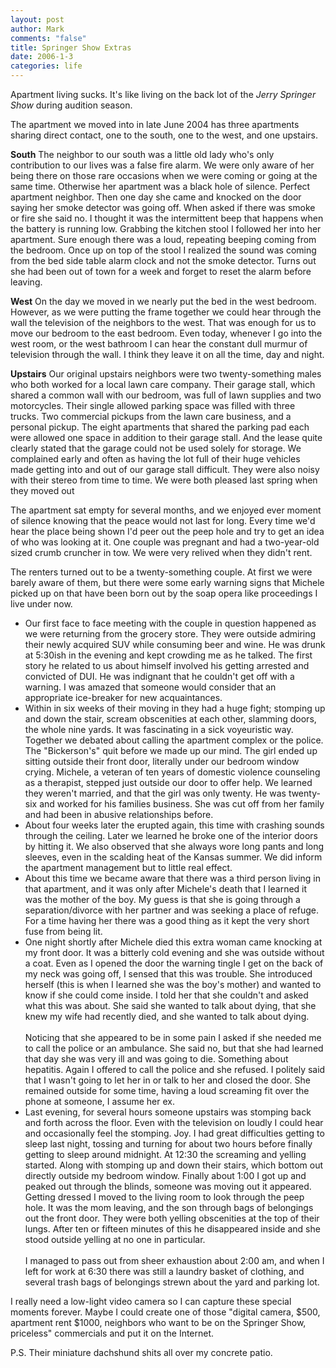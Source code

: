 ```yaml
--- 
layout: post
author: Mark
comments: "false"
title: Springer Show Extras
date: 2006-1-3
categories: life
---
```

Apartment living sucks. It's like living on the back lot of the <i>Jerry Springer Show</i> during audition season.

The apartment we moved into in late June 2004 has three apartments sharing direct contact, one to the south, one to the west, and one upstairs.

<strong>South</strong>
The neighbor to our south was a little old lady who's only contribution to our lives was a false fire alarm. We were only aware of her being there on those rare occasions when we were coming or going at the same time. Otherwise her apartment was a black hole of silence. Perfect apartment neighbor. Then one day she came and knocked on the door saying her smoke detector was going off. When asked if there was smoke or fire she said no. I thought it was the intermittent beep that happens when the battery is running low. Grabbing the kitchen stool I followed her into her apartment. Sure enough there was a loud, repeating beeping coming from the bedroom. Once up on top of the stool I realized the sound was coming from the bed side table alarm clock and not the smoke detector. Turns out she had been out of town for a week and forget to reset the alarm before leaving.

<strong>West</strong>
On the day we moved in we nearly put the bed in the west bedroom. However, as we were putting the frame together we could hear through the wall the television of the neighbors to the west. That was enough for us to move our bedroom to the east bedroom. Even today, whenever I go into the west room, or the west bathroom I can hear the constant dull murmur of television through the wall. I think they leave it on all the time, day and night.

<strong>Upstairs</strong>
Our original upstairs neighbors were two twenty-something males who both worked for a local lawn care company. Their garage stall, which shared a common wall with our bedroom, was full of lawn supplies and two motorcycles. Their single allowed parking space was filled with three trucks. Two commercial pickups from the lawn care business, and a personal pickup. The eight apartments that shared the parking pad each were allowed one space in addition to their garage stall. And the lease quite clearly stated that the garage could not be used solely for storage. We complained early and often as having the lot full of their huge vehicles made getting into and out of our garage stall difficult. They were also noisy with their stereo from time to time. We were both pleased last spring when they moved out

The apartment sat empty for several months, and we enjoyed ever moment of silence knowing that the peace would not last for long. Every time we'd hear the place being shown I'd peer out the peep hole and try to get an idea of who was looking at it. One couple was pregnant and had a two-year-old sized crumb cruncher in tow. We were very relived when they didn't rent.

The renters turned out to be a twenty-something couple. At first we were barely aware of them, but there were some early warning signs that Michele picked up on that have been born out by the soap opera like proceedings I live under now.

<ul>
<li class="il">Our first face to face meeting with the couple in question happened as we were returning from the grocery store. They were outside admiring their newly acquired SUV while consuming beer and wine. He was drunk at 5:30ish in the evening and kept crowding me as he talked. The first story he related to us about himself involved his getting arrested and convicted of DUI. He was indignant that he couldn't get off with a warning. I was amazed that someone would consider that an appropriate ice-breaker for new acquaintances. </li>

<li class="il">Within in six weeks of their moving in they had a huge fight; stomping up and down the stair, scream obscenities at each other, slamming doors, the whole nine yards. It was fascinating in a sick voyeuristic way. Together we debated about calling the apartment complex or the police. The "Bickerson's" quit before we made up our mind. The girl ended up sitting outside their front door, literally under our bedroom window crying. Michele, a veteran of ten years of domestic violence counseling as a therapist, stepped just outside our door to offer help. We learned they weren't married, and that the girl was only twenty. He was twenty-six and worked for his families business. She was cut off from her family and had been in abusive relationships before.</li>

<li class="il">About four weeks later the erupted again, this time with crashing sounds through the ceiling. Later we learned he broke one of the interior doors by hitting it. We also observed that she always wore long pants and long sleeves, even in the scalding heat of the Kansas summer.  We did inform the apartment management but to little real effect. </li>

<li class="il">About this time we became aware that there was a third person living in that apartment, and it was only after Michele's death that I learned it was the mother of the boy. My guess is that she is going through a separation/divorce with her partner and was seeking a place of refuge. For a time having her there was a good thing as it kept the very short fuse from being lit.</li>

<li class="il">One night shortly after Michele died this extra woman came knocking at my front door. It was a bitterly cold evening and she was outside without a coat. Even as I opened the door the warning tingle I get on the back of my neck was going off, I sensed that this was trouble. She introduced herself (this is when I learned she was the boy's mother) and wanted to know if she could come inside. I told her that she couldn't and asked what this was about. She said she wanted to talk about dying, that she knew my wife had recently died, and she wanted to talk about dying. <br /><br />Noticing that she appeared to be in some pain I asked if she needed me to call the police or an ambulance. She said no, but that she had learned that day she was very ill and was going to die. Something about hepatitis. Again I offered to call the police and she refused. I politely said that I wasn't going to let her in or talk to her and closed the door. She remained outside for some time, having a loud screaming fit over the phone at someone, I assume her ex. </li>

<li class="il">Last evening, for several hours someone upstairs was stomping back and forth across the floor. Even with the television on loudly I could hear and occasionally feel the stomping. Joy. I had great difficulties getting to sleep last night, tossing and turning for about two hours before finally getting to sleep around midnight. At 12:30 the screaming and yelling started. Along with stomping up and down their stairs, which bottom out directly outside my bedroom window. Finally about 1:00 I got up and peaked out through the blinds, someone was moving out it appeared. Getting dressed I moved to the living room to look through the peep hole. It was the mom leaving, and the son through bags of belongings out the front door. They were both yelling obscenities at the top of their lungs. After ten or fifteen minutes of this he disappeared inside and she stood outside yelling at no one in particular.<br /><br />I managed to pass out from sheer exhaustion about 2:00 am, and when I left for work at 6:30 there was still a laundry basket of clothing, and several trash bags of belongings strewn about the yard and parking lot. </li>
</ul>

I really need a low-light video camera so I can capture these special moments forever. Maybe I could create one of those "digital camera, $500, apartment rent $1000, neighbors who want to be on the Springer Show, priceless" commercials and put it on the Internet.

P.S. Their miniature dachshund shits all over my concrete patio.
